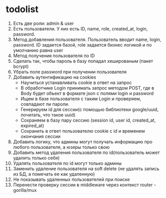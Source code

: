 # todolist
1. Есть две роли: admin & user
2. Есть пользователи. У них есть ID, name, role, created_at, login, password.
3. Метод добавления пользователя. Пользователь вводит name, login, password. ID задается базой, role задается бизнес логикой и по умолчанию равна user
4. Метод получения пользователя по ID
5. Сделать так, чтобы пароль в базу попадал хешированым (пакет bcrypt)
6. Убрать поле password при получении пользователя
7. Добавить аутентификацию на cookies
    - Научиться устанавливать cookie в ответ на запрос
    - В обработчике Login принимать запрос методом POST, где в Body будет объект в формате json с полями login и password
    - Ищем в базе пользователя с таким Login и проверяем, совпадают ли пароли.
    - Генерируем id для сессии(с помощью библиотеки google/uuid, почитать, что такое uuid)
    - Сохраняем в базу пару сессию (session id, user id, created_at, expired_at)
    - Сохранить в ответ пользователю cookie с id и временем окончания сессии
8. Добавить логику, что админы могут получать информацию про любого пользователя, а юзеры только свою
9. Добавить метод удаления пользователя по id(пользователь может удалить только себя)
10. Удалять пользователя по id могут только админы
11. Заменить удаление пользователя на soft delete (не удалять запись из БД, а помечать ее как удаленную)
12. Не показывать удаленных пользователей при поиске
13. Перенести проверку сессии в middleware через контекст
router - gorilla/mux
